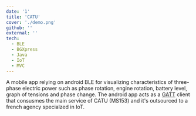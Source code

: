 ```yaml
---
date: '1'
title: 'CATU'
cover: './demo.png'
github: ''
external: ''
tech:
  - BLE
  - BGXpress
  - Java
  - IoT
  - MVC
---
```


A mobile app relying on android BLE for visualizing characteristics of three-phase electric power such as phase rotation, engine rotation, battery level, graph of tensions and phase change. The android app acts as a [GATT](https://developer.android.com/guide/topics/connectivity/bluetooth/ble-overview) client that consusmes the main service of CATU (MS153) and it's outsourced to a french agency specialzed in IoT.
